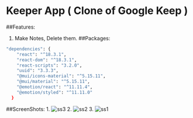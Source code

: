 # Keeper App ( Clone of Google Keep )
##Features:
1. Make Notes, Delete them.
##Packages:
````bash
"dependencies": {
    "react": "^18.3.1",
    "react-dom": "^18.3.1",
    "react-scripts": "3.2.0",
    "uuid": "3.3.3",
    "@mui/icons-material": "^5.15.11",
    "@mui/material": "^5.15.11",
    "@emotion/react": "^11.11.4",
    "@emotion/styled": "^11.11.0"
  }
````
##ScreenShots:
1.
![ss3](https://github.com/user-attachments/assets/80a18074-1535-423d-961d-bd44296f27a5)
2.
![ss2](https://github.com/user-attachments/assets/938825ac-ddfd-4cdf-8850-04da7881735c)
3.
![ss1](https://github.com/user-attachments/assets/1f726a87-4cc3-4997-9db9-1a625fdc170d)

